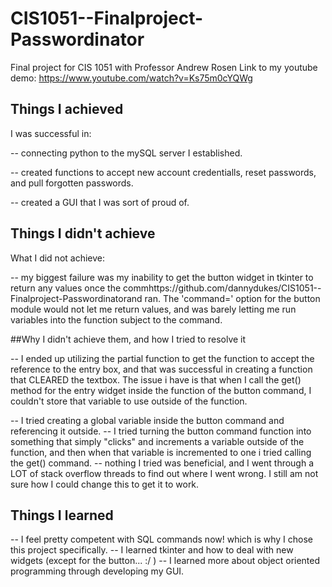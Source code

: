 # CIS1051--Finalproject-Passwordinator
Final project for CIS 1051 with Professor Andrew Rosen
Link to my youtube demo: https://www.youtube.com/watch?v=Ks75m0cYQWg

## Things I achieved
I was successful in: 

-- connecting python to the mySQL server I established.

-- created functions to accept new account credentialls, reset passwords, and pull forgotten passwords.

-- created a GUI that I was sort of proud of.


## Things I didn't achieve

What I did not achieve:

-- my biggest failure was my inability to get the button widget in tkinter to return any values once the commhttps://github.com/dannydukes/CIS1051--Finalproject-Passwordinatorand ran. 
The 'command=' option for the button module would not let me return values, and was barely letting me run variables into the function subject to the command.

##Why I didn't achieve them, and how I tried to resolve it

-- I ended up utilizing the partial function to get the function to accept the reference to the entry box, and that was successful in creating a function that CLEARED the textbox.
The issue i have is that when I call the get() method for the entry widget inside the function of the button command, I couldn't store that variable to use outside of the function.

-- I tried creating a global variable inside the button command and referencing it outside. 
-- I tried turning the button command function into something that simply "clicks" and increments a variable outside of the function, and then when that variable is incremented to one i tried calling the get() command.
-- nothing I tried was beneficial, and I went through a LOT of stack overflow threads to find out where I went wrong. I still am not sure how I could change this to get it to work.

## Things I learned 
-- I feel pretty competent with SQL commands now! which is why I chose this project specifically. 
-- I learned tkinter and how to deal with new widgets (except for the button...  :/ )
-- I learned more about object oriented programming through developing my GUI. 
